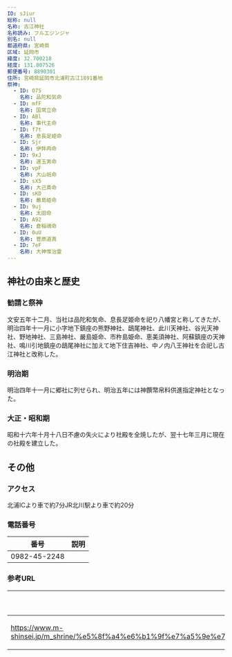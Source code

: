 ```yaml
---
ID: sJiur
総称: null
名称: 古江神社
名称読み: フルエジンジャ
別名: null
都道府県: 宮崎県
区域: 延岡市
緯度: 32.700218
経度: 131.807526
郵便番号: 8890301
住所: 宮崎県延岡市北浦町古江1891番地
祭神:
  - ID: O7S
    名称: 品陀和気命
  - ID: mfF
    名称: 国常立命
  - ID: ABl
    名称: 事代主命
  - ID: f7t
    名称: 息長足姫命
  - ID: Sjr
    名称: 伊弉冉命
  - ID: 9xJ
    名称: 速玉男命
  - ID: vpF
    名称: 大山祇命
  - ID: sX5
    名称: 大己貴命
  - ID: sKD
    名称: 嚴島姫命
  - ID: 9uj
    名称: 太田命
  - ID: A92
    名称: 倉稲魂命
  - ID: 0uU
    名称: 菅原道真
  - ID: 7eF
    名称: 大神惟治霊
---
```


## 神社の由来と歴史

### 勧請と祭神

文安五年十二月、当社は品陀和気命、息長足姫命を祀り八幡宮と称してきたが、明治四年十一月に小字地下鎮座の熊野神社、鴟尾神社、此川天神社、谷光天神社、野地神社、三島神社、嚴島姫命、市杵島姫命、恵美須神社、阿蘇鎮座の天神社、鳴川引地鎮座の鴟尾神社に加えて地下住吉神社、中ノ内八王神社を合祀し古江神社と改称した。

### 明治期

明治四年十一月に郷社に列せられ、明治五年には神饌幣帛料供進指定神社となった。

### 大正・昭和期

昭和十六年十月十八日不慮の失火により社殿を全焼したが、翌十七年三月に現在の社殿を建立した。

## その他

### アクセス

北浦ICより車で約7分JR北川駅より車で約20分

### 電話番号

| 番号         | 説明 |
| ------------ | ---- |
| 0982-45-2248 |      |

### 参考URL

| URL                                                                                                                                                      | 説明   |
| -------------------------------------------------------------------------------------------------------------------------------------------------------- | ------ |
| https://www.m-shinsei.jp/m_shrine/%e5%8f%a4%e6%b1%9f%e7%a5%9e%e7%a4%be%ef%bc%88%e3%81%b5%e3%82%8b%e3%81%88%e3%81%98%e3%82%93%e3%81%98%e3%82%83%ef%bc%89/ | 神社庁 |
